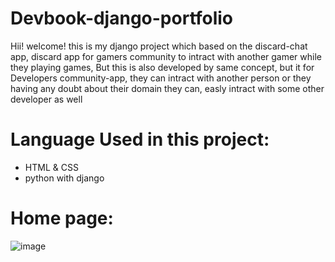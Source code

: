 # Devbook-django-portfolio

Hii! welcome! this is my django project which based on the discard-chat app, discard app for gamers community to intract with another gamer while they playing games,
But this is also developed by same concept, but it for Developers community-app, they can intract with another person or they having any doubt about their domain they can, 
easly intract with some other developer as well 

# Language Used in this project:
 - HTML & CSS
 - python  with django

# Home page:
![image](https://github.com/hariz723/Devbook-django-portfolio/assets/110483479/f21deb29-24db-4d36-818f-ec80dae57c19)

